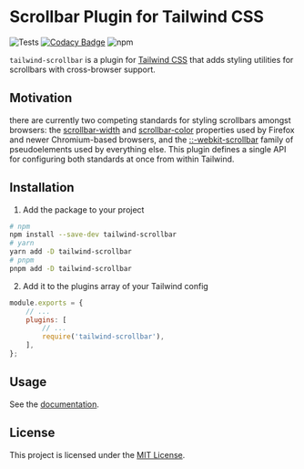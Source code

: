 # Scrollbar Plugin for Tailwind CSS
![Tests](https://github.com/adoxography/tailwind-scrollbar/workflows/Tests/badge.svg)
[![Codacy Badge](https://app.codacy.com/project/badge/Grade/af892fe4afc048c4860462c5fc736675)](https://www.codacy.com/gh/adoxography/tailwind-scrollbar/dashboard?utm_source=github.com&amp;utm_medium=referral&amp;utm_content=adoxography/tailwind-scrollbar&amp;utm_campaign=Badge_Grade)
![npm](https://img.shields.io/npm/dt/tailwind-scrollbar)

`tailwind-scrollbar` is a plugin for [Tailwind CSS](https://tailwindcss.com) that adds styling utilities for scrollbars with cross-browser support.

## Motivation
there are currently two competing standards for styling scrollbars amongst browsers: the [scrollbar-width](https://developer.mozilla.org/en-US/docs/Web/CSS/scrollbar-width) and [scrollbar-color](https://developer.mozilla.org/en-US/docs/Web/CSS/scrollbar-color) properties used by Firefox and newer Chromium-based browsers, and the [::-webkit-scrollbar](https://developer.mozilla.org/en-US/docs/Web/CSS/::-webkit-scrollbar) family of pseudoelements used by everything else. This plugin defines a single API for configuring both standards at once from within Tailwind.

## Installation

1. Add the package to your project
```bash
# npm
npm install --save-dev tailwind-scrollbar
# yarn
yarn add -D tailwind-scrollbar
# pnpm
pnpm add -D tailwind-scrollbar
```

2. Add it to the plugins array of your Tailwind config

```javascript
module.exports = {
    // ...
    plugins: [
        // ...
        require('tailwind-scrollbar'),
    ],
};
```

## Usage
See the [documentation](https://adoxography.github.io/tailwind-scrollbar/examples).

## License

This project is licensed under the [MIT License](/LICENSE).

